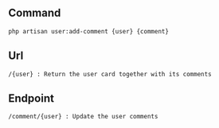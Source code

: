 ## Command

```phpt
php artisan user:add-comment {user} {comment}
```

## Url

```phpt
/{user} : Return the user card together with its comments  
```

## Endpoint

```phpt
/comment/{user} : Update the user comments
```
